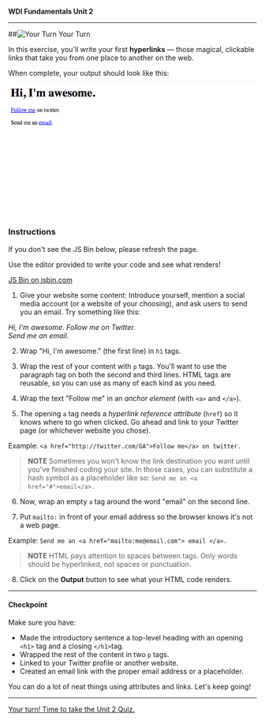 **WDI Fundamentals Unit 2**

---

##![Your Turn](../assets/exercise.png) Your Turn

In this exercise, you'll write your first **hyperlinks** — those magical, clickable links that take you from one place to another on the web.

When complete, your output should look like this:

![](../assets/elkwebdesign/hyperlinks.png)


### Instructions
If you don't see the JS Bin below, please refresh the page.

Use the editor provided to write your code and see what renders!

<a class="jsbin-embed" href="https://jsbin.com/vuquwe/embed?htmlheight=600px">JS Bin on jsbin.com</a><script src="https://static.jsbin.com/js/embed.min.js?3.35.12"></script>


1) Give your website some content: Introduce yourself, mention a social media account (or a website of your choosing), and ask users to send you an email. Try something like this:

*Hi, I'm awesome.
Follow me on Twitter.  
Send me an email.*

2) Wrap "Hi, I'm awesome." (the first line) in `h1` tags.

3) Wrap the rest of your content with `p` tags. You'll want to use the paragraph tag on both the second and third lines. HTML tags are reusable, so you can use as many of each kind as you need.

4) Wrap the text "Follow me" in an *anchor element* (with `<a>` and `</a>`).

5) The opening `a` tag needs a *hyperlink reference attribute* (`href`) so it knows where to go when clicked. Go ahead and link to your Twitter page (or whichever website you chose).

Example:
`<a href="http://twitter.com/GA">Follow me</a> on twitter.`

> **NOTE** Sometimes you won't know the link destination you want until you've finished coding your site. In those cases, you can substitute a hash symbol as a placeholder like so: `Send me an <a href="#">email</a>.`

6) Now, wrap an empty `a` tag around the word "email" on the second line.

7) Put `mailto:` in front of your email address so the browser knows it's not a web page.

Example:
`Send me an <a href="mailto:me@email.com"> email </a>.`


> **NOTE** HTML pays attention to spaces between tags. Only words should be hyperlinked, not spaces or punctuation.


8) Click on the **Output** button to see what your HTML code renders.


---


#### Checkpoint

Make sure you have:

- Made the introductory sentence a top-level heading with an opening `<h1>` tag and a closing `</h1>`tag.
- Wrapped the rest of the content in two `p` tags.
- Linked to your Twitter profile or another website.
- Created an email link with the proper email address or a placeholder.


You can do a lot of neat things using attributes and links. Let's keep going!

---

[Your turn! Time to take the Unit 2 Quiz. ](06_quiz.md)
